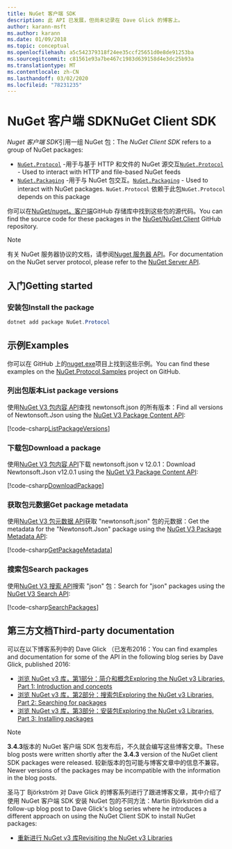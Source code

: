 ```yaml
---
title: NuGet 客户端 SDK
description: 此 API 已发展，但尚未记录在 Dave Glick 的博客上。
author: karann-msft
ms.author: karann
ms.date: 01/09/2018
ms.topic: conceptual
ms.openlocfilehash: a5c542379318f24ee35ccf25651d0e8de91253ba
ms.sourcegitcommit: c81561e93a7be467c1983d639158d4e3dc25b93a
ms.translationtype: MT
ms.contentlocale: zh-CN
ms.lasthandoff: 03/02/2020
ms.locfileid: "78231235"
---
```

# <a name="nuget-client-sdk"></a><span data-ttu-id="30034-103">NuGet 客户端 SDK</span><span class="sxs-lookup"><span data-stu-id="30034-103">NuGet Client SDK</span></span>

<span data-ttu-id="30034-104">*Nuget 客户端 SDK*引用一组 NuGet 包：</span><span class="sxs-lookup"><span data-stu-id="30034-104">The *NuGet Client SDK* refers to a group of NuGet packages:</span></span>

* <span data-ttu-id="30034-105">[`NuGet.Protocol`](https://www.nuget.org/packages/NuGet.Protocol) -用于与基于 HTTP 和文件的 NuGet 源交互</span><span class="sxs-lookup"><span data-stu-id="30034-105">[`NuGet.Protocol`](https://www.nuget.org/packages/NuGet.Protocol) - Used to interact with HTTP and file-based NuGet feeds</span></span>
* <span data-ttu-id="30034-106">[`NuGet.Packaging`](https://www.nuget.org/packages/NuGet.Packaging) -用于与 NuGet 包交互。</span><span class="sxs-lookup"><span data-stu-id="30034-106">[`NuGet.Packaging`](https://www.nuget.org/packages/NuGet.Packaging) - Used to interact with NuGet packages.</span></span> <span data-ttu-id="30034-107">`NuGet.Protocol` 依赖于此包</span><span class="sxs-lookup"><span data-stu-id="30034-107">`NuGet.Protocol` depends on this package</span></span>

<span data-ttu-id="30034-108">你可以在[NuGet/nuget。客户端](https://github.com/NuGet/NuGet.Client)GitHub 存储库中找到这些包的源代码。</span><span class="sxs-lookup"><span data-stu-id="30034-108">You can find the source code for these packages in the [NuGet/NuGet.Client](https://github.com/NuGet/NuGet.Client) GitHub repository.</span></span>

> [!Note]
> <span data-ttu-id="30034-109">有关 NuGet 服务器协议的文档，请参阅[Nuget 服务器 API](~/api/overview.md)。</span><span class="sxs-lookup"><span data-stu-id="30034-109">For documentation on the NuGet server protocol, please refer to the [NuGet Server API](~/api/overview.md).</span></span>

## <a name="getting-started"></a><span data-ttu-id="30034-110">入门</span><span class="sxs-lookup"><span data-stu-id="30034-110">Getting started</span></span>

### <a name="install-the-package"></a><span data-ttu-id="30034-111">安装包</span><span class="sxs-lookup"><span data-stu-id="30034-111">Install the package</span></span>

```ps1
dotnet add package NuGet.Protocol
```

## <a name="examples"></a><span data-ttu-id="30034-112">示例</span><span class="sxs-lookup"><span data-stu-id="30034-112">Examples</span></span>

<span data-ttu-id="30034-113">你可以在 GitHub 上的[nuget.exe](https://github.com/NuGet/Samples/tree/master/NuGetProtocolSamples)项目上找到这些示例。</span><span class="sxs-lookup"><span data-stu-id="30034-113">You can find these examples on the [NuGet.Protocol.Samples](https://github.com/NuGet/Samples/tree/master/NuGetProtocolSamples) project on GitHub.</span></span>

### <a name="list-package-versions"></a><span data-ttu-id="30034-114">列出包版本</span><span class="sxs-lookup"><span data-stu-id="30034-114">List package versions</span></span>

<span data-ttu-id="30034-115">使用[NuGet V3 包内容 API](../api/package-base-address-resource.md#enumerate-package-versions)查找 newtonsoft.json 的所有版本：</span><span class="sxs-lookup"><span data-stu-id="30034-115">Find all versions of Newtonsoft.Json using the [NuGet V3 Package Content API](../api/package-base-address-resource.md#enumerate-package-versions):</span></span>

[!code-csharp[ListPackageVersions](~/../nuget-samples/NuGetProtocolSamples/Program.cs?name=ListPackageVersions)]

### <a name="download-a-package"></a><span data-ttu-id="30034-116">下载包</span><span class="sxs-lookup"><span data-stu-id="30034-116">Download a package</span></span>

<span data-ttu-id="30034-117">使用[NuGet V3 包内容 API](../api/package-base-address-resource.md)下载 newtonsoft.json v 12.0.1：</span><span class="sxs-lookup"><span data-stu-id="30034-117">Download Newtonsoft.Json v12.0.1 using the [NuGet V3 Package Content API](../api/package-base-address-resource.md):</span></span>

[!code-csharp[DownloadPackage](~/../nuget-samples/NuGetProtocolSamples/Program.cs?name=DownloadPackage)]

### <a name="get-package-metadata"></a><span data-ttu-id="30034-118">获取包元数据</span><span class="sxs-lookup"><span data-stu-id="30034-118">Get package metadata</span></span>

<span data-ttu-id="30034-119">使用[NuGet V3 包元数据 API](../api/registration-base-url-resource.md)获取 "newtonsoft.json" 包的元数据：</span><span class="sxs-lookup"><span data-stu-id="30034-119">Get the metadata for the "Newtonsoft.Json" package using the [NuGet V3 Package Metadata API](../api/registration-base-url-resource.md):</span></span>

[!code-csharp[GetPackageMetadata](~/../nuget-samples/NuGetProtocolSamples/Program.cs?name=GetPackageMetadata)]

### <a name="search-packages"></a><span data-ttu-id="30034-120">搜索包</span><span class="sxs-lookup"><span data-stu-id="30034-120">Search packages</span></span>

<span data-ttu-id="30034-121">使用[NuGet V3 搜索 API](../api/search-query-service-resource.md)搜索 "json" 包：</span><span class="sxs-lookup"><span data-stu-id="30034-121">Search for "json" packages using the [NuGet V3 Search API](../api/search-query-service-resource.md):</span></span>

[!code-csharp[SearchPackages](~/../nuget-samples/NuGetProtocolSamples/Program.cs?name=SearchPackages)]

## <a name="third-party-documentation"></a><span data-ttu-id="30034-122">第三方文档</span><span class="sxs-lookup"><span data-stu-id="30034-122">Third-party documentation</span></span>

<span data-ttu-id="30034-123">可以在以下博客系列中的 Dave Glick （已发布2016：</span><span class="sxs-lookup"><span data-stu-id="30034-123">You can find examples and documentation for some of the API in the following blog series by Dave Glick, published 2016:</span></span>

- [<span data-ttu-id="30034-124">浏览 NuGet v3 库，第1部分：简介和概念</span><span class="sxs-lookup"><span data-stu-id="30034-124">Exploring the NuGet v3 Libraries, Part 1: Introduction and concepts</span></span>](http://daveaglick.com/posts/exploring-the-nuget-v3-libraries-part-1)
- [<span data-ttu-id="30034-125">浏览 NuGet v3 库，第2部分：搜索包</span><span class="sxs-lookup"><span data-stu-id="30034-125">Exploring the NuGet v3 Libraries, Part 2: Searching for packages</span></span>](http://daveaglick.com/posts/exploring-the-nuget-v3-libraries-part-2)
- [<span data-ttu-id="30034-126">浏览 NuGet v3 库，第3部分：安装包</span><span class="sxs-lookup"><span data-stu-id="30034-126">Exploring the NuGet v3 Libraries, Part 3: Installing packages</span></span>](http://daveaglick.com/posts/exploring-the-nuget-v3-libraries-part-3)

> [!Note]
> <span data-ttu-id="30034-127">**3.4.3**版本的 NuGet 客户端 SDK 包发布后，不久就会编写这些博客文章。</span><span class="sxs-lookup"><span data-stu-id="30034-127">These blog posts were written shortly after the **3.4.3** version of the NuGet client SDK packages were released.</span></span>
> <span data-ttu-id="30034-128">较新版本的包可能与博客文章中的信息不兼容。</span><span class="sxs-lookup"><span data-stu-id="30034-128">Newer versions of the packages may be incompatible with the information in the blog posts.</span></span>

<span data-ttu-id="30034-129">圣马丁 Björkström 对 Dave Glick 的博客系列进行了跟进博客文章，其中介绍了使用 NuGet 客户端 SDK 安装 NuGet 包的不同方法：</span><span class="sxs-lookup"><span data-stu-id="30034-129">Martin Björkström did a follow-up blog post to Dave Glick's blog series where he introduces a different approach on using the NuGet Client SDK to install NuGet packages:</span></span>

- [<span data-ttu-id="30034-130">重新进行 NuGet v3 库</span><span class="sxs-lookup"><span data-stu-id="30034-130">Revisiting the NuGet v3 Libraries</span></span>](https://martinbjorkstrom.com/posts/2018-09-19-revisiting-nuget-client-libraries)
